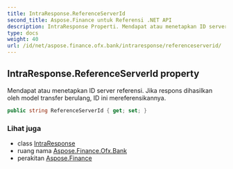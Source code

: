 ```yaml
---
title: IntraResponse.ReferenceServerId
second_title: Aspose.Finance untuk Referensi .NET API
description: IntraResponse Properti. Mendapat atau menetapkan ID server referensi. Jika respons dihasilkan oleh model transfer berulang ID ini mereferensikannya.
type: docs
weight: 40
url: /id/net/aspose.finance.ofx.bank/intraresponse/referenceserverid/
---
```

## IntraResponse.ReferenceServerId property

Mendapat atau menetapkan ID server referensi. Jika respons dihasilkan oleh model transfer berulang, ID ini mereferensikannya.

```csharp
public string ReferenceServerId { get; set; }
```

### Lihat juga

* class [IntraResponse](../)
* ruang nama [Aspose.Finance.Ofx.Bank](../../intraresponse/)
* perakitan [Aspose.Finance](../../../)



